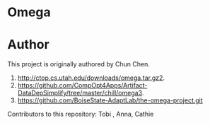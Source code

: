 # Omega 


# Author
This project is originally authored by Chun Chen. 

1. http://ctop.cs.utah.edu/downloads/omega.tar.gz2. 
2. https://github.com/CompOpt4Apps/Artifact-DataDepSimplify/tree/master/chill/omega3.  
3. https://github.com/BoiseState-AdaptLab/the-omega-project.git

Contributors to this repository: Tobi , Anna, Cathie



